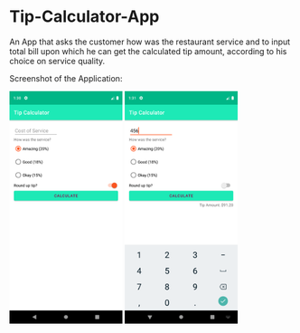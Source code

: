 # Tip-Calculator-App
An App that asks the customer how was the restaurant service and to input total bill upon which he can get the calculated tip amount,  according to his choice on service quality. 


Screenshot of the Application:

<img src = "Screenshot_1609747248.png" width="200"> 
<img src = "Screenshot_1609747287.png" width="200">

